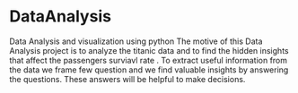 # DataAnalysis
Data Analysis and visualization using python
The motive of this Data Analysis project is to analyze the titanic data and to find the hidden insights that affect the passengers surviavl rate . 
To extract useful information from the data we frame few question and we find valuable insights by answering the questions. These answers will be helpful to make decisions.
